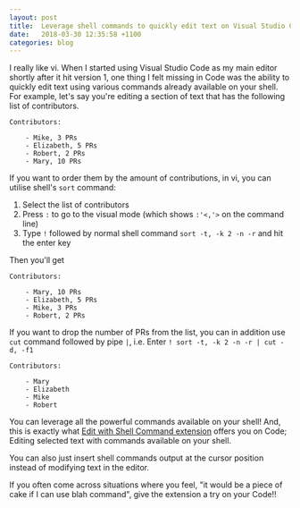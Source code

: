 ```yaml
---
layout: post
title:  Leverage shell commands to quickly edit text on Visual Studio Code
date:   2018-03-30 12:35:58 +1100
categories: blog
---
```


I really like vi. When I started using Visual Studio Code as my main editor shortly after it hit version 1, one thing I felt missing in Code was the ability to quickly edit text using various commands already available on your shell. For example, let's say you're editing a section of text that has the following list of contributors.

```
Contributors:

    - Mike, 3 PRs
    - Elizabeth, 5 PRs
    - Robert, 2 PRs
    - Mary, 10 PRs
```

If you want to order them by the amount of contributions, in vi, you can utilise shell's `sort` command:

1. Select the list of contributors
1. Press `:` to go to the visual mode (which shows `:'<,'>` on the command line)
1. Type `!` followed by normal shell command `sort -t, -k 2 -n -r` and hit the enter key

Then you'll get

```
Contributors:

    - Mary, 10 PRs
    - Elizabeth, 5 PRs
    - Mike, 3 PRs
    - Robert, 2 PRs
```

If you want to drop the number of PRs from the list, you can in addition use `cut` command followed by pipe `|`,
i.e. Enter `! sort -t, -k 2 -n -r | cut -d, -f1`

```
Contributors:

    - Mary
    - Elizabeth
    - Mike
    - Robert
```

You can leverage all the powerful commands available on your shell! And, this is exactly what
[Edit with Shell Command extension](https://marketplace.visualstudio.com/items?itemName=ryu1kn.edit-with-shell)
offers you on Code; Editing selected text with commands available on your shell.

You can also just insert shell commands output at the cursor position instead of modifying text in the editor.

If you often come across situations where you feel, "it would be a piece of cake if I can use blah command", give the extension a try on your Code!!
